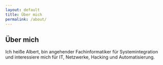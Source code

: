 ```yaml
---
layout: default
title: Über mich
permalink: /about/
---
```


## Über mich

Ich heiße Albert, bin angehender Fachinformatiker für Systemintegration und interessiere mich für IT, Netzwerke, Hacking und Automatisierung.

